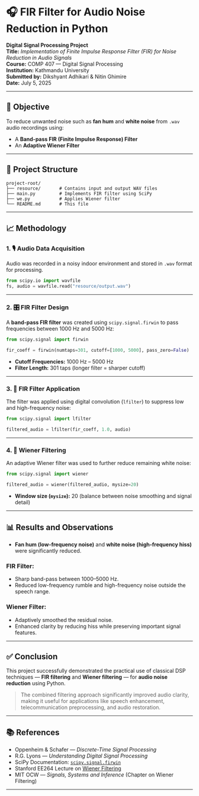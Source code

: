 # 🎧 FIR Filter for Audio Noise Reduction in Python

**Digital Signal Processing Project**  
**Title:** *Implementation of Finite Impulse Response Filter (FIR) for Noise Reduction in Audio Signals*  
**Course:** COMP 407 — Digital Signal Processing  
**Institution:** Kathmandu University  
**Submitted by:** Dikshyant Adhikari & Nitin Ghimire  
**Date:** July 5, 2025

---

## 📌 Objective

To reduce unwanted noise such as **fan hum** and **white noise** from `.wav` audio recordings using:

- A **Band-pass FIR (Finite Impulse Response) Filter**
- An **Adaptive Wiener Filter**

---

## 📁 Project Structure

```
project-root/
├── resource/       # Contains input and output WAV files
├── main.py         # Implements FIR filter using SciPy
├── we.py           # Applies Wiener filter
└── README.md       # This file
```

---

## 📈 Methodology

### 1. 🎙️ Audio Data Acquisition

Audio was recorded in a noisy indoor environment and stored in `.wav` format for processing.

```python
from scipy.io import wavfile
fs, audio = wavfile.read("resource/output.wav")
```

---

### 2. 🎛️ FIR Filter Design

A **band-pass FIR filter** was created using `scipy.signal.firwin` to pass frequencies between 1000 Hz and 5000 Hz:

```python
from scipy.signal import firwin

fir_coeff = firwin(numtaps=301, cutoff=[1000, 5000], pass_zero=False)
```

- **Cutoff Frequencies:** 1000 Hz – 5000 Hz  
- **Filter Length:** 301 taps (longer filter = sharper cutoff)

---

### 3. 🧮 FIR Filter Application

The filter was applied using digital convolution (`lfilter`) to suppress low and high-frequency noise:

```python
from scipy.signal import lfilter

filtered_audio = lfilter(fir_coeff, 1.0, audio)
```

---

### 4. 🧠 Wiener Filtering

An adaptive Wiener filter was used to further reduce remaining white noise:

```python
from scipy.signal import wiener

filtered_audio = wiener(filtered_audio, mysize=20)
```

- **Window size (`mysize`):** 20 (balance between noise smoothing and signal detail)

---

## 📊 Results and Observations

- **Fan hum (low-frequency noise)** and **white noise (high-frequency hiss)** were significantly reduced.

### FIR Filter:

- Sharp band-pass between 1000–5000 Hz.
- Reduced low-frequency rumble and high-frequency noise outside the speech range.

### Wiener Filter:

- Adaptively smoothed the residual noise.
- Enhanced clarity by reducing hiss while preserving important signal features.

---

## ✅ Conclusion

This project successfully demonstrated the practical use of classical DSP techniques — **FIR filtering** and **Wiener filtering** — for **audio noise reduction** using Python.

> The combined filtering approach significantly improved audio clarity, making it useful for applications like speech enhancement, telecommunication preprocessing, and audio restoration.

---

## 📚 References

- Oppenheim & Schafer — *Discrete-Time Signal Processing*
- R.G. Lyons — *Understanding Digital Signal Processing*
- SciPy Documentation: [`scipy.signal.firwin`](https://docs.scipy.org/doc/scipy/reference/generated/scipy.signal.firwin.html)
- Stanford EE264 Lecture on [Wiener Filtering](https://web.stanford.edu/class/archive/ee/ee264/ee264.1072/mylecture12.pdf)
- MIT OCW — *Signals, Systems and Inference* (Chapter on Wiener Filtering)

---
